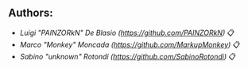 ## Authors: 

* *Luigi "PAINZORkN" De Blasio (https://github.com/PAINZORkN)* 📋 <br>
* *Marco "Monkey" Moncada (https://github.com/MarkupMonkey)* 📋 <br>
* *Sabino "unknown" Rotondi (https://github.com/SabinoRotondi)* 📋 <br>
